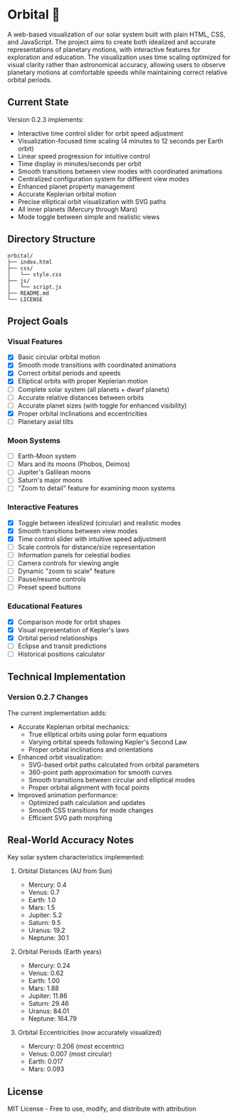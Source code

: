 # Orbital 💫

A web-based visualization of our solar system built with plain HTML, CSS, and JavaScript. The project aims to create both idealized and accurate representations of planetary motions, with interactive features for exploration and education. The visualization uses time scaling optimized for visual clarity rather than astronomical accuracy, allowing users to observe planetary motions at comfortable speeds while maintaining correct relative orbital periods.

## Current State

Version 0.2.3 implements:
- Interactive time control slider for orbit speed adjustment
- Visualization-focused time scaling (4 minutes to 12 seconds per Earth orbit)
- Linear speed progression for intuitive control
- Time display in minutes/seconds per orbit
- Smooth transitions between view modes with coordinated animations
- Centralized configuration system for different view modes
- Enhanced planet property management
- Accurate Keplerian orbital motion
- Precise elliptical orbit visualization with SVG paths
- All inner planets (Mercury through Mars)
- Mode toggle between simple and realistic views

## Directory Structure
```plaintext
orbital/
├── index.html
├── css/
│   └── style.css
├── js/
│   └── script.js
├── README.md
└── LICENSE
```

## Project Goals

### Visual Features
- [x] Basic circular orbital motion
- [x] Smooth mode transitions with coordinated animations
- [x] Correct orbital periods and speeds
- [x] Elliptical orbits with proper Keplerian motion
- [ ] Complete solar system (all planets + dwarf planets)
- [ ] Accurate relative distances between orbits
- [ ] Accurate planet sizes (with toggle for enhanced visibility)
- [x] Proper orbital inclinations and eccentricities
- [ ] Planetary axial tilts

### Moon Systems
- [ ] Earth-Moon system
- [ ] Mars and its moons (Phobos, Deimos)
- [ ] Jupiter's Galilean moons
- [ ] Saturn's major moons
- [ ] "Zoom to detail" feature for examining moon systems

### Interactive Features
- [x] Toggle between idealized (circular) and realistic modes
- [x] Smooth transitions between view modes
- [x] Time control slider with intuitive speed adjustment
- [ ] Scale controls for distance/size representation
- [ ] Information panels for celestial bodies
- [ ] Camera controls for viewing angle
- [ ] Dynamic "zoom to scale" feature
- [ ] Pause/resume controls
- [ ] Preset speed buttons

### Educational Features
- [x] Comparison mode for orbit shapes
- [x] Visual representation of Kepler's laws
- [x] Orbital period relationships
- [ ] Eclipse and transit predictions
- [ ] Historical positions calculator

## Technical Implementation

### Version 0.2.7 Changes
The current implementation adds:
- Accurate Keplerian orbital mechanics:
  - True elliptical orbits using polar form equations
  - Varying orbital speeds following Kepler's Second Law
  - Proper orbital inclinations and orientations
- Enhanced orbit visualization:
  - SVG-based orbit paths calculated from orbital parameters
  - 360-point path approximation for smooth curves
  - Smooth transitions between circular and elliptical modes
  - Proper orbital alignment with focal points
- Improved animation performance:
  - Optimized path calculation and updates
  - Smooth CSS transitions for mode changes
  - Efficient SVG path morphing

## Real-World Accuracy Notes

Key solar system characteristics implemented:

1. Orbital Distances (AU from Sun)
   - Mercury: 0.4
   - Venus: 0.7
   - Earth: 1.0
   - Mars: 1.5
   - Jupiter: 5.2
   - Saturn: 9.5
   - Uranus: 19.2
   - Neptune: 30.1

2. Orbital Periods (Earth years)
   - Mercury: 0.24
   - Venus: 0.62
   - Earth: 1.00
   - Mars: 1.88
   - Jupiter: 11.86
   - Saturn: 29.46
   - Uranus: 84.01
   - Neptune: 164.79

3. Orbital Eccentricities (now accurately visualized)
   - Mercury: 0.206 (most eccentric)
   - Venus: 0.007 (most circular)
   - Earth: 0.017
   - Mars: 0.093

## License

MIT License - Free to use, modify, and distribute with attribution